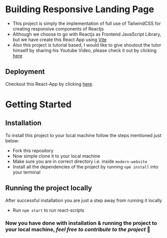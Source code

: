 # Building Responsive Landing Page
- This project is simply the implementation of full use of TailwindCSS for creating responsive components of Reactjs
- Although we choose to go with Reactjs as Frontend JavaScript Library, but we have create this React App using [Vite](https://vitejs.dev)
- Also this project is tutorial based, I would like to give shoutout the tutor himself by sharing his Youtube Video, please check it out by clicking [here](https://youtu.be/_oO4Qi5aVZs)

## Deployment
Checkout this React-App by clicking [here](https://modern-website-zeta.vercel.app).

# Getting Started
## Installation
To install this project to your local machine follow the steps mentioned just below:

- Fork this repository
- Now simple clone it to your local machine
- Make sure you are in correct directory i.e. inside `modern-website`
- Install all the dependencies of the project by running `npm install` into your terminal

## Running the project locally
After successful installation you are just a step away from running it locally

- Run `npm start` to run react-scripts

### Now you have done with installation & running the project to your local machine, *feel free to contribute to the project* 🤗
